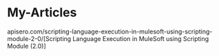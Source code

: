 # My-Articles

apisero.com/scripting-language-execution-in-mulesoft-using-scripting-module-2-0/[Scripting Language Execution in MuleSoft using Scripting Module (2.0)]
